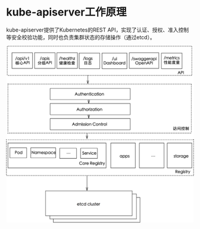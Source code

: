 # kube-apiserver工作原理

kube-apiserver提供了Kubernetes的REST API，实现了认证、授权、准入控制等安全校验功能，同时也负责集群状态的存储操作（通过etcd）。

![](images/kube-apiserver.png)

